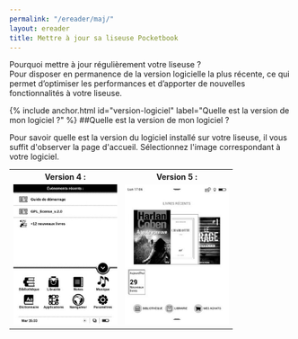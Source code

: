 ```yaml
---
permalink: "/ereader/maj/"
layout: ereader
title: Mettre à jour sa liseuse Pocketbook
---
```


<p class="protip">
    <span class="title">Pourquoi mettre à jour régulièrement votre liseuse ?</span><br />
    Pour disposer en permanence de la version logicielle la plus récente, ce qui permet d’optimiser les performances et d’apporter de nouvelles fonctionnalités à votre liseuse.
</p>

{% include anchor.html id="version-logiciel" label="Quelle est la version de mon logiciel ?" %}
##Quelle est la version de mon logiciel ?

Pour savoir quelle est la version du logiciel installé sur votre liseuse, il vous suffit d'observer la page d'accueil. Sélectionnez l'image correspondant à votre logiciel.

<table class="table table-bordered" style="text-align:center">
    <tr>
        <th>Version 4 :</th>
        <th>Version 5 :</th>
    </tr>
    <tr>
        <td><a href="/ereader/maj-depuis-v4"><img src="/images/index-info-3.jpg" alt="" height="250"></a></td>
        <td><a href="/ereader/maj-depuis-v5"><img src="/images/index-info-5.jpg" alt="" height="250"></a></td>    </tr>
</table>

